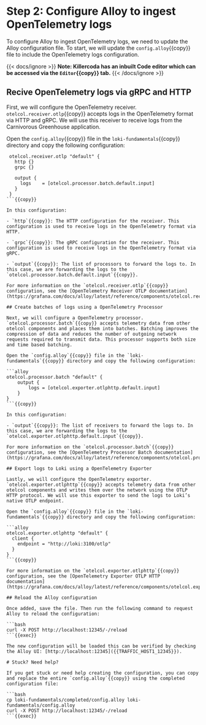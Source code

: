 # Step 2: Configure Alloy to ingest OpenTelemetry logs

To configure Alloy to ingest OpenTelemetry logs, we need to update the Alloy configuration file. To start, we will update the `config.alloy`{{copy}} file to include the OpenTelemetry logs configuration.

{{< docs/ignore >}}
**Note: Killercoda has an inbuilt Code editor which can be accessed via the `Editor`{{copy}} tab.**
{{< /docs/ignore >}}

## Recive OpenTelemetry logs via gRPC and HTTP

First, we will configure the OpenTelemetry receiver. `otelcol.receiver.otlp`{{copy}} accepts logs in the OpenTelemetry format via HTTP and gRPC. We will use this receiver to receive logs from the Carnivorous Greenhouse application.

Open the `config.alloy`{{copy}} file in the `loki-fundamentals`{{copy}} directory and copy the following configuration:

```alloy
 otelcol.receiver.otlp "default" {
   http {}
   grpc {}

   output {
     logs    = [otelcol.processor.batch.default.input]
   }
 }
```{{copy}}

In this configuration:

- `http`{{copy}}: The HTTP configuration for the receiver. This configuration is used to receive logs in the OpenTelemetry format via HTTP.

- `grpc`{{copy}}: The gRPC configuration for the receiver. This configuration is used to receive logs in the OpenTelemetry format via gRPC.

- `output`{{copy}}: The list of processors to forward the logs to. In this case, we are forwarding the logs to the `otelcol.processor.batch.default.input`{{copy}}.

For more information on the `otelcol.receiver.otlp`{{copy}} configuration, see the [OpenTelemetry Receiver OTLP documentation](https://grafana.com/docs/alloy/latest/reference/components/otelcol.receiver.otlp/).

## Create batches of logs using a OpenTelemetry Processor

Next, we will configure a OpenTelemetry processor. `otelcol.processor.batch`{{copy}} accepts telemetry data from other otelcol components and places them into batches. Batching improves the compression of data and reduces the number of outgoing network requests required to transmit data. This processor supports both size and time based batching.

Open the `config.alloy`{{copy}} file in the `loki-fundamentals`{{copy}} directory and copy the following configuration:

```alloy
otelcol.processor.batch "default" {
    output {
        logs = [otelcol.exporter.otlphttp.default.input]
    }
}
```{{copy}}

In this configuration:

- `output`{{copy}}: The list of receivers to forward the logs to. In this case, we are forwarding the logs to the `otelcol.exporter.otlphttp.default.input`{{copy}}.

For more information on the `otelcol.processor.batch`{{copy}} configuration, see the [OpenTelemetry Processor Batch documentation](https://grafana.com/docs/alloy/latest/reference/components/otelcol.processor.batch/).

## Export logs to Loki using a OpenTelemetry Exporter

Lastly, we will configure the OpenTelemetry exporter. `otelcol.exporter.otlphttp`{{copy}} accepts telemetry data from other otelcol components and writes them over the network using the OTLP HTTP protocol. We will use this exporter to send the logs to Loki’s native OTLP endpoint.

Open the `config.alloy`{{copy}} file in the `loki-fundamentals`{{copy}} directory and copy the following configuration:

```alloy
otelcol.exporter.otlphttp "default" {
  client {
    endpoint = "http://loki:3100/otlp"
  }
}
```{{copy}}

For more information on the `otelcol.exporter.otlphttp`{{copy}} configuration, see the [OpenTelemetry Exporter OTLP HTTP documentation](https://grafana.com/docs/alloy/latest/reference/components/otelcol.exporter.otlphttp/).

## Reload the Alloy configuration

Once added, save the file. Then run the following command to request Alloy to reload the configuration:

```bash
curl -X POST http://localhost:12345/-/reload
```{{exec}}

The new configuration will be loaded this can be verified by checking the Alloy UI: [http://localhost:12345]({{TRAFFIC_HOST1_12345}}).

# Stuck? Need help?

If you get stuck or need help creating the configuration, you can copy and replace the entire `config.alloy`{{copy}} using the completed configuration file:

```bash
cp loki-fundamentals/completed/config.alloy loki-fundamentals/config.alloy
curl -X POST http://localhost:12345/-/reload
```{{exec}}
